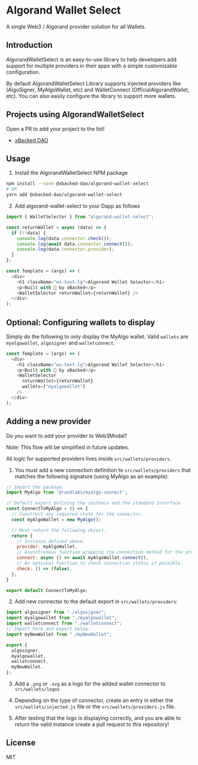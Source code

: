 # Algorand Wallet Select
A single Web3 / Algorand provider solution for all Wallets.

## Introduction

AlgorandWalletSelect is an easy-to-use library to help developers add support for multiple providers in their apps with a simple customizable configuration.

By default AlgorandWalletSelect Library supports injected providers like (AlgoSigner, MyAlgoWallet, etc) and WalletConnect (OfficialAlgorandWallet, etc). You can also easily configure the library to support more wallets.

## Projects using AlgorandWalletSelect

Open a PR to add your project to the list!

- [xBacked DAO](https://xbacked.io/)

## Usage

1. Install the AlgorandWalletSelect NPM package

```bash
npm install --save @xbacked-dao/algorand-wallet-select
# OR
yarn add @xbacked-dao/algorand-wallet-select
```

2. Add algorand-wallet-select to your Dapp as follows

```javascript
import { WalletSelector } from "algorand-wallet-select";

const returnWallet = async (data) => {
  if (!!data) {
    console.log(data.connector.check());
    console.log(await data.connector.connect());
    console.log(data.connector.provider);
  }
};

const Template = (args) => (
  <div>
    <h1 className="ws-text-lg">Algorand Wallet Selector</h1>
    <p>Built with 💚 by xBacked</p>
    <WalletSelector returnWallet={returnWallet} />
  </div>
);
```

## Optional: Configuring wallets to display

Simply do the following to only display the MyAlgo wallet. Valid `wallets` are `myalgowallet`, `algosigner` and `walletconnect`.
```javascript
const Template = (args) => (
  <div>
    <h1 className="ws-text-lg">Algorand Wallet Selector</h1>
    <p>Built with 💚 by xBacked</p>
    <WalletSelector
      returnWallet={returnWallet}
      wallets=["myalgowallet"]
    />
  </div>
);
```

## Adding a new provider

Do you want to add your provider to Web3Modal?

Note: This flow will be simplified in future updates. 

All logic for supported providers lives inside `src/wallets/providers`.

1. You must add a new connection definition to `src/wallets/providers` that matches the following signature (using MyAlgo as an example):
```javascript
// Import the package.
import MyAlgo from '@randlabs/myalgo-connect';

// Default export defining the instance and the standard interface.
const ConnectToMyAlgo = () => {
  // Construct any required state for the connector.
  const myAlgoWallet = new MyAlgo();

  // Must return the following object.
  return {
    // Instance defined above.
    provider: myAlgoWallet,
    // Asynchronous function wrapping the connection method for the provider.
    connect: async () => await myAlgoWallet.connect(),
    // An optional function to check connection status if possible.
    check: () => (false),
  };
}

export default ConnectToMyAlgo;
```
2. Add new connector to the default export in `src/wallets/providers`:
```javascript
import algosigner from "./algosigner";
import myalgowallet from "./myalgowallet";
import walletconnect from "./walletconnect";
// Import here and export below.
import myNewWallet from "./myNewWallet";

export {
  algosigner,
  myalgowallet,
  walletconnect,
  myNewWallet,
};
```

3. Add a `.png` or `.svg` as a logo for the added wallet connector to `src/wallets/logos`

4. Depending on the type of connector, create an entry in either the `src/wallets/injected.js` file or the `src/wallets/providers.js` file.

5. After testing that the logo is displaying correctly, and you are able to return the valid instance create a pull request to this repository!
## License

MIT
